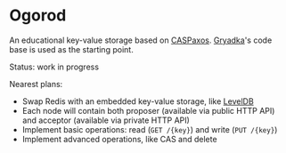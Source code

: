 # Ogorod

An educational key-value storage based on [CASPaxos](https://arxiv.org/abs/1802.07000). [Gryadka](https://github.com/gryadka/js)'s code base is used as the starting point.

Status: work in progress

Nearest plans:

* Swap Redis with an embedded key-value storage, like [LevelDB](https://github.com/Level/levelup)
* Each node will contain both proposer (available via public HTTP API) and acceptor (available via private HTTP API)
* Implement basic operations: read (`GET /{key}`) and write (`PUT /{key}`)
* Implement advanced operations, like CAS and delete
